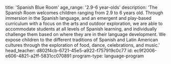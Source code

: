 title: 'Spanish Blue Room'
age_range: '2.9-6 year-olds'
description: 'The Spanish Room welcomes children ranging from 2.9 to 6 years old. Through immersion in the Spanish language, and an emergent and play-based curriculum with a focus on the arts and outdoor exploration, we are able to accommodate students at all levels of Spanish learning, and individually challenge them based on where they are in their language development. We expose children to the different traditions of Spanish and Latin American cultures through the exploration of food, dance, celebrations, and music.'
head_teacher: d802f4cb-6721-45e5-a922-f757919c0c77
id: ec9f2006-e606-4821-a2ff-5831cc070891
program-type: language-program
